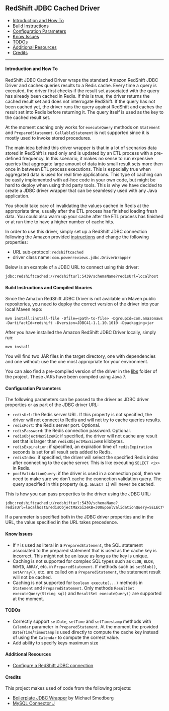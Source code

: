 RedShift JDBC Cached Driver
----------

 - [Introduction and How To](#introduction)
 - [Build Instructions](#buildInstructions)
 - [Configuration Parameters](#configurationParameters)
 - [Know Issues](#knowIssues)
 - [TODOs](#todos)
 - [Additional Resources](#additionalResources)
 - [Credits](#credits)

----------
<a id="introduction"></a>
#### Introduction and How To
RedShift JDBC Cached Driver wraps the standard Amazon RedShift JDBC Driver and caches queries results to a Redis cache.
Every time a query is executed, the driver first checks if the result set associated with the query has already been cached in Redis. If this is
true, the driver returns the cached result set and does not interrogate RedShift. If the query has not been cached yet,
the driver runs the query against RedShift and caches the result set into Redis before returning it. The query itself is used
as the key to the cached result set.

At the moment caching only works for `executeQuery` methods on `Statement` and `PreparedStatement`. `CallableStatement` is not
supported since it is mostly used to invoke stored procedures.

The main idea behind this driver wrapper is that in a lot of scenarios data stored in RedShift is read only and is updated
by an ETL process with a pre-defined frequency. In this scenario, it makes
no sense to run expensive queries that aggregate large amount of data into small result sets more then once in between ETL
process executions. This is especially true when aggregated data is used for real time applications. This type of caching
can be easily implemented with ad-hoc code in your own code, but might be hard to deploy when using third party tools. This is
why we have decided to create a JDBC driver wrapper that can be seamlessly used with any Java application.

You should take care of invalidating the values cached in Redis at the appropriate time, usually after the ETL process has finished loading fresh data.
You could also warm up your cache after the ETL process has finished or at run time to have a higher number of cache hits.

In order to use this driver, simply set up a RedShift JDBC connection following the Amazon provided [instructions](http://docs.aws.amazon.com/redshift/latest/mgmt/configure-jdbc-connection.html)
 and change the following properties:
* URL sub-protocol: `redshiftcached`
* driver class name: `com.powerreviews.jdbc.DriverWrapper`

Below is an example of a JDBC URL to connect using this driver:
```
jdbc:redshiftcached://redshifturl:5439/schemaName?redisUrl=localhost
```
<a id="buildInstructions"></a>
#### Build Instructions and Compiled libraries
Since the Amazon RedShift JDBC Driver is not available on Maven public repositories, you need to deploy the correct version of the driver into your local Maven repo:
```
mvn install:install-file -Dfile=<path-to-file> -DgroupId=com.amazonaws -DartifactId=redshift -Dversion=JDBC41-1.1.10.1010 -Dpackaging=jar
```
After you have installed the Amazon RedShift JDBC Driver locally, simply run:
```
mvn install
```
You will find two JAR files in the target directory, one with dependencies and one without: use the one most appropriate for your environment.

You can also find a pre-compiled version of the driver in the [libs](libs) folder of the project. These JARs have been compiled using Java 7.
<a id="configurationParameters"></a>
#### Configuration Parameters
The following parameters can be passed to the driver as JDBC driver properties or as part of the JDBC driver URL:
 * `redisUrl`: the Redis server URL. If this property is not specified, the driver will not connect to Redis and will not try to cache queries results.
 * `redisPort`: the Redis server port. Optional.
 * `redisPassword`: the Redis connection password. Optional.
 * `redisObjectMaxSizeKB`: if specified, the driver will not cache any result set that is larger than `redisObjectMaxSizeKB` kilobytes.
 * `redisExpiration`: if specified, an expiration time of `redisExpiration` seconds is set for all result sets added to Redis.
 * `redisIndex`: if specified, the driver will select the specified Redis index after connecting to the cache server. This is like executing `SELECT <ix>` in Redis.
 * `poolValidationQuery`: if the driver is used in a connection pool, then we need to make sure we don't cache the connection validation query. The query specified in this property (e.g. `SELECT 1`) will never be cached.

This is how you can pass properties to the driver using the JDBC URL:
```
jdbc:redshiftcached://redshifturl:5439/schemaName?redisUrl=localhost&redisObjectMaxSizeKB=300&poolValidationQuery=SELECT%201
```
If a parameter is specified both in the JDBC driver properties and in the URL, the value specified in the URL takes precedence.
<a id="knowIssues"></a>
#### Know Issues
* If `?` is used as literal in a `PreparedStatement`, the SQL statement associated to the prepared statement that is used
as the cache key is incorrect. This might not be an issue as long as the key is unique.
* Caching is not supported for complex SQL types such as `CLOB`, `BLOB`, `ROWID`, `ARRAY`, etc. in `PreparedStatement`.
If methods such as `setBlob()`, `setArray()`, etc. are called on a `PreparedStatement`, the statement result will not be cached.
* Caching is not supported for `boolean execute(...)` methods in `Statement` and `PreparedStatement`. Only methods `ResultSet executeQuery(String sql)`
and `ResultSet executeQuery()` are supported at the moment.

<a id="todos"></a>
#### TODOs
* Correctly support `setDate`, `setTime` and `setTimestamp` methods with `Calendar` parameter in `PreparedStatement`. At the
moment the provided `Date`/`Time`/`Timestamp` is used directly to compute the cache key instead of using the `Calendar`
to compute the correct value.
* Add ability to specify keys maximum size

<a id="additionalResources"></a>
#### Additional Resources
* [Configure a RedShift JDBC connection](http://docs.aws.amazon.com/redshift/latest/mgmt/configure-jdbc-connection.html)
 
<a id="credits"></a>
#### Credits
This project makes used of code from the following projects:
* [Boilerplate JDBC Wrapper](https://www.redfin.com/blog/2011/03/boilerplate_jdbc_wrapper.html) by Michael Smedberg
* [MySQL Connector J](https://github.com/mysql/mysql-connector-j)
